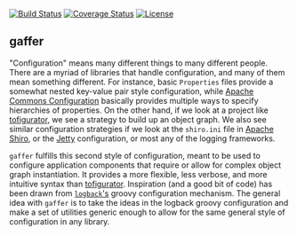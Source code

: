 [![Build Status](https://travis-ci.org/peachjean/gaffer.svg)](https://travis-ci.org/peachjean/gaffer)
[![Coverage Status](https://coveralls.io/repos/peachjean/gaffer/badge.svg)](https://coveralls.io/r/peachjean/gaffer)
[![License](http://img.shields.io/:license-apache-blue.svg)](http://www.apache.org/licenses/LICENSE-2.0.html)


gaffer
------

"Configuration" means many different things to many different people. There are
a myriad of libraries that handle configuration, and many of them mean something
different. For instance, basic ``Properties`` files provide a somewhat nested
key-value pair style configuration, while
[Apache Commons Configuration][commons-configuration] basically provides
multiple ways to specify hierarchies of properties. On the other hand, if we
look at a project like [tofigurator][tofigurator], we see a strategy to build
up an object graph. We also see similar configuration strategies if we look at
the ``shiro.ini`` file in [Apache Shiro][shiro], or the [Jetty][jetty]
configuration, or most any of the logging frameworks.

``gaffer`` fulfills this second style of configuration, meant to be used to
configure application components that require or allow for complex object graph
instantiation. It provides a more flexible, less verbose, and more intuitive
 syntax than [tofigurator][tofigurator]. Inspiration (and a good bit of code)
 has been drawn from [``logback``'s][logback] groovy configuration mechanism.
 The general idea with ``gaffer`` is to take the ideas in the logback groovy
 configuration and make a set of utilities generic enough to allow for the same
 general style of configuration in any library.

 [logback]: http://logback.qos.ch/ "Logback"
 [shiro]: http://shiro.apache.org/ "Apache Shiro"
 [jetty]: http://eclipse.org/jetty/ "Jetty"
 [commons-configuration]: http://commons.apache.org/proper/commons-configuration/ "Apache Commons Configuration"
 [tofigurator]: https://code.google.com/p/tofigurator/ "Tofigurator"

